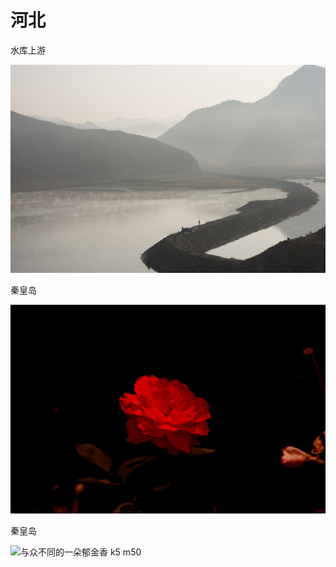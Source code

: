 # 河北

水库上游

![&#x4E94;&#x4E00;&#x5DE6;&#x53F3;&#x6C34;&#x5E93;&#x4E0A;&#x6E38;&#xFF0C;&#x6E05;&#x6668;&#x897F;&#x5C71; k5 da55-300](.gitbook/assets/f64cd461-3ff8-41a0-b2e1-75af4cb33559.jpeg)

秦皇岛

![&#x5341;&#x6708;&#x4EFD;&#x7684;&#x6708;&#x5B63; - &#x6D77;&#x9E25;&#x624B;&#x52A8;&#x5934; - k5 &#xFF08;&#x975E;&#x5E38;&#x6709;&#x8DA3;&#x7684;&#x955C;&#x5934;&#xFF0C;&#x5341;&#x5206;&#x901A;&#x900F;&#xFF09;2870](.gitbook/assets/yue-ji.jpg)

秦皇岛

![&#x4E0E;&#x4F17;&#x4E0D;&#x540C;&#x7684;&#x4E00;&#x6735;&#x90C1;&#x91D1;&#x9999; k5 m50](.gitbook/assets/_igp6942.jpg)

